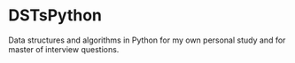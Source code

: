 # DSTsPython
Data structures and algorithms in Python for my own personal study and for master of interview questions.
